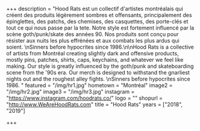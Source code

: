 +++
description = "Hood Rats est un collectif d'artistes montréalais qui créent des produits légèrement sombres et offensants, principalement des épinglettes, des patchs, des chemises, des casquettes, des porte-clés et tout ce qui nous passe par la tete. Notre style est fortement influencé par la scène goth/punk/skate des années 90. Nos produits sont conçu pour résister aux nuits les plus effrénées et aux combats les plus ardus qui soient. \nSinners before hypocrites since 1986.\n\nHood Rats is a collective of artists from Montréal creating slightly dark and offensive products, mostly pins, patches, shirts, caps, keychains, and whatever we feel like making. Our style is greatly influenced by the goth/punk and skateboarding scene from the '90s era. Our merch is designed to withstand the gnarliest nights out and the roughest alley fights. \nSinners before hypocrites since 1986.  "
featured = "/img/hr1.jpg"
hometown = "Montréal"
image2 = "/img/hr2.jpg"
image3 = "/img/hr3.jpg"
instagram = "https://www.instagram.com/hoodrats.co/"
logo = ""
shopurl = "http://www.WeAreHoodRats.com"
title = "Hood Rats"
years = ["2018", "2019"]

+++
